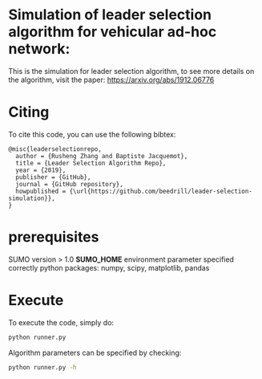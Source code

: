 # Simulation of leader selection algorithm for vehicular ad-hoc network:
This is the simulation for leader selection algorithm, to see more details on the algorithm, visit the paper:
https://arxiv.org/abs/1912.06776

# Citing
To cite this code, you can use the following bibtex:
```
@misc{leaderselectionrepo,
  author = {Rusheng Zhang and Baptiste Jacquemot},
  title = {Leader Selection Algorithm Repo},
  year = {2019},
  publisher = {GitHub},
  journal = {GitHub repository},
  howpublished = {\url{https://github.com/beedrill/leader-selection-simulation}},
}
```
# prerequisites
SUMO version > 1.0
__SUMO_HOME__ environment parameter specified correctly
python packages: numpy, scipy, matplotlib, pandas

# Execute
To execute the code, simply do:
```bash
python runner.py
```

Algorithm parameters can be specified by checking:
```bash
python runner.py -h
```